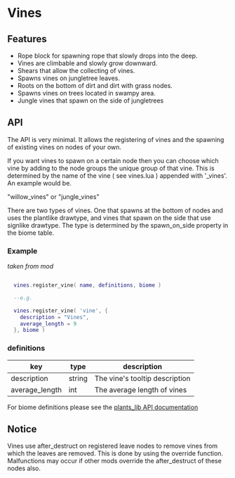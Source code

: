 # Vines

## Features
- Rope block for spawning rope that slowly drops into the deep.
- Vines are climbable and slowly grow downward.
- Shears that allow the collecting of vines.
- Spawns vines on jungletree leaves.
- Roots on the bottom of dirt and dirt with grass nodes.
- Spawns vines on trees located in swampy area.
- Jungle vines that spawn on the side of jungletrees

## API
The API is very minimal. It allows the registering of vines and the spawning of
existing vines on nodes of your own.

If you want vines to spawn on a certain node then you can choose which vine by
adding to the node groups the unique group of that vine. This is determined by
the name of the vine ( see vines.lua ) appended with '_vines'.
An example would be.

"willow_vines" or "jungle_vines"

There are two types of vines. One that spawns at the bottom of nodes and uses the
plantlike drawtype, and vines that spawn on the side that use signlike
drawtype. The type is determined by the spawn_on_side property in the biome
table.

### Example
*taken from mod*

```lua

  vines.register_vine( name, definitions, biome )

  --e.g.

  vines.register_vine( 'vine', {
    description = "Vines",
    average_length = 9
  }, biome )

```

### definitions
|key|           type|  description|
|---|           ---|   ---|
|description|   string|The vine's tooltip description|
|average_length|int|   The average length of vines|

For biome definitions please see the [plants_lib API documentation](https://github.com/VanessaE/plantlife_modpack/blob/master/API.txt)

## Notice
Vines use after_destruct on registered leave nodes to remove vines from which
the leaves are removed. This is done by using the override function.
Malfunctions may occur if other mods override the after_destruct of these nodes
also.
